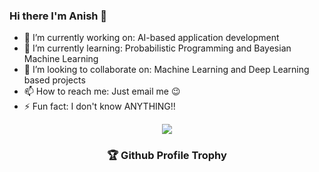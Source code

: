 ### Hi there I'm Anish 👋

- 🔭 I’m currently working on: AI-based application development
- 🌱 I’m currently learning: Probabilistic Programming and Bayesian Machine Learning
- 👯 I’m looking to collaborate on: Machine Learning and Deep Learning based projects
- 📫 How to reach me: Just email me 😉
- ⚡ Fun fact: I don't know ANYTHING!!


<p align="center">
  <a href=#">
    <img  src="https://github-profile-trophy.vercel.app/?username=Anyesh&theme=nord&row=2&column=3">
  </a>
</p>

<h3 align="center">🏆 Github Profile Trophy</h3>

